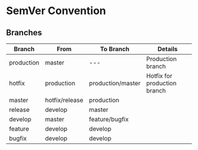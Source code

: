 # SemVer Convention

## Branches

| Branch     | From           | To Branch         | Details                      |
|------------|----------------|-------------------|------------------------------|
| production | master         |        ---        | Production branch            |
| hotfix     | production     | production/master | Hotfix for production branch |
| master     | hotfix/release | production        |                              |
| release    | develop        | master            |                              |
| develop    | master         | feature/bugfix    |                              |
| feature    | develop        | develop           |                              |
| bugfix     | develop        | develop           |                              |
